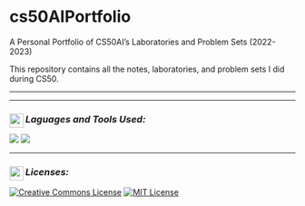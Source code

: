 # cs50AIPortfolio
A Personal Portfolio of CS50AI’s Laboratories and Problem Sets (2022-2023)

<!--- Description ---> 
This repository contains all the notes, laboratories, and problem sets I did during CS50. 

<!--- Each dropdown for every activity contains the hyperlinks to the submitted code and the activity's instructions. This was made only to add the created programs to my portfolio. This does **_NOT_** aim to provide students currently taking the course with the solutions for these activities. --->

---

<!--- Content ---> 

---

<!--- Licenses ---> 
### _Laguages and Tools Used:_ <img src="https://img.icons8.com/ios/250/FFFFFF/info.png" width="25" align="left">

<div>
  <!--- Python ---> 
  <img src="https://img.shields.io/badge/Python-3776AB?style=for-the-badge&logo=python&logoColor=white">
  <!--- VSCode ---> 
  <img src="https://img.shields.io/badge/Visual_Studio_Code-0078D4?style=for-the-badge&logo=visual%20studio%20code&logoColor=white">
</div>
  

---

<!--- Licenses ---> 
### _Licenses:_ <img src="https://img.icons8.com/ios/250/FFFFFF/info.png" width="25" align="left">
<a rel="license" href="http://creativecommons.org/licenses/by-nc-sa/4.0/"><img alt="Creative Commons License" style="border-width:0" src="https://i.creativecommons.org/l/by-nc-sa/4.0/88x31.png" /></a>
<a rel="license" href="https://opensource.org/licenses/MIT"><img alt="MIT License" src="https://img.shields.io/github/license/Ileriayo/markdown-badges?style=for-the-badge"></a>
